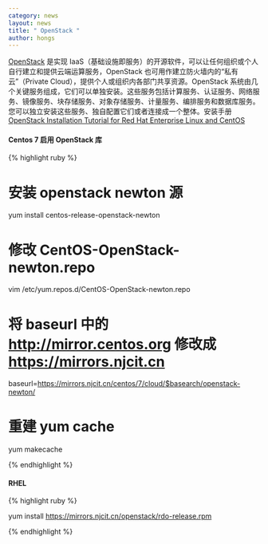 ```yaml
---
category: news
layout: news
title: " OpenStack "
author: hongs
---
```


[OpenStack](http://www.openstack.org/) 是实现 IaaS（基础设施即服务）的开源软件，可以让任何组织或个人自行建立和提供云端运算服务，OpenStack 也可用作建立防火墙内的“私有云”（Private Cloud），提供个人或组织内各部门共享资源。OpenStack 系统由几个关键服务组成，它们可以单独安装。这些服务包括计算服务、认证服务、网络服务、镜像服务、块存储服务、对象存储服务、计量服务、编排服务和数据库服务。您可以独立安装这些服务、独自配置它们或者连接成一个整体。安装手册 [OpenStack Installation Tutorial for Red Hat Enterprise Linux and CentOS](http://docs.openstack.org/mitaka/zh_CN/install-guide-rdo/)

#### Centos 7 启用 OpenStack 库
{% highlight ruby %}
# 安装 openstack newton 源
yum install centos-release-openstack-newton
# 修改 CentOS-OpenStack-newton.repo 
vim /etc/yum.repos.d/CentOS-OpenStack-newton.repo
# 将 baseurl 中的 http://mirror.centos.org 修改成 https://mirrors.njcit.cn
baseurl=https://mirrors.njcit.cn/centos/7/cloud/$basearch/openstack-newton/
# 重建 yum cache
yum makecache 

{% endhighlight %}

#### RHEL 
{% highlight ruby %}

yum install https://mirrors.njcit.cn/openstack/rdo-release.rpm

{% endhighlight %}



